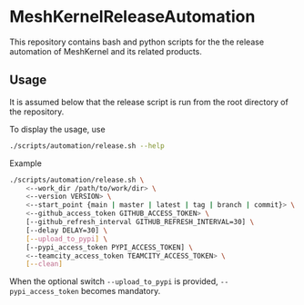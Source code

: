 # MeshKernelReleaseAutomation

This repository contains bash and python scripts for the the release automation of MeshKernel and its related products.

## Usage

It is assumed below that the release script is run from the root directory of the repository.

To display the usage, use

```bash
./scripts/automation/release.sh --help
```

Example

```bash
./scripts/automation/release.sh \
    <--work_dir /path/to/work/dir> \
    <--version VERSION> \
    <--start_point {main | master | latest | tag | branch | commit}> \
    <--github_access_token GITHUB_ACCESS_TOKEN> \
    [--github_refresh_interval GITHUB_REFRESH_INTERVAL=30] \
    [--delay DELAY=30] \
    [--upload_to_pypi] \
    [--pypi_access_token PYPI_ACCESS_TOKEN] \
    <--teamcity_access_token TEAMCITY_ACCESS_TOKEN> \
    [--clean]
```

When the optional switch `--upload_to_pypi` is provided, `--pypi_access_token` becomes mandatory.
